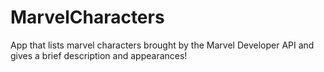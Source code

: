 # MarvelCharacters
App that lists marvel characters brought by the Marvel Developer API and gives a brief description and appearances!
